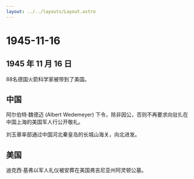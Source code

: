 ```yaml
---
layout: ../../layouts/Layout.astro
---
```


# 1945-11-16

## 1945 年 11 月 16 日

88名德国火箭科学家被带到了美国。

## 中国

阿尔伯特·魏德迈 (Albert Wedemeyer)
下令，除非因公，否则不再要求向驻扎在中国上海的美国军人行公开敬礼。

刘玉章率部通过中国河北秦皇岛的长城山海关，向北进发。

## 美国

迪克西·基弗以军人礼仪被安葬在美国弗吉尼亚州阿灵顿公墓。